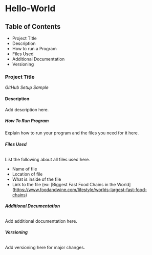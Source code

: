 # Hello-World
## **Table of Contents**
+ Project Title
+ Description
+ How to run a Program
+ Files Used
+ Additional Documentation
+ Versioning
### **Project Title**
*GitHub Setup Sample*
#### **Description**
Add description here.
##### **How To Run Program**
Explain how to run your program and the files you need for it here.
###### **Files Used**
List the following about all files used here.
+ Name of file
+ Location of file
+ What is inside of the file
+ Link to the file (ex: [Biggest Fast Food Chains in the World] (https://www.foodandwine.com/lifestyle/worlds-largest-fast-food-chains)
###### **Additional Documentation**
Add additional documentation here.
###### **Versioning**
Add versioning here for major changes.
